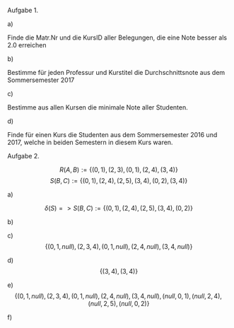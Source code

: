 Aufgabe 1.



a) 

Finde die Matr.Nr und die KursID aller Belegungen, die eine Note besser als 2.0 erreichen

b)

Bestimme für jeden Professur und Kurstitel die Durchschnittsnote aus dem Sommersemester 2017

c)

Bestimme aus allen Kursen die minimale Note aller Studenten. 

d) 

Finde für einen Kurs die Studenten aus dem Sommersemester 2016 und 2017, welche in beiden Semestern in diesem Kurs waren.



Aufgabe 2.

$$R(A, B) := \{(0, 1),(2, 3),(0, 1),(2, 4),(3, 4)\}$$
$$S(B, C) := \{(0, 1),(2, 4),(2, 5),(3, 4),(0, 2),(3, 4)\}$$

a)

$$δ(S) => S(B, C) := \{(0, 1),(2, 4),(2, 5),(3, 4),(0, 2)\}$$

b)

c) $$\{(0,1,null),(2,3,4), (0,1,null), (2,4,null), (3,4,null) \}$$

d) $$\{(3,4), (3,4)\}$$

e) $$\{(0,1,null), (2,3,4), (0,1,null), (2,4,null), (3,4,null), (null,0,1), (null,2,4), (null,2,5), (null,0,2)\}$$

f) 